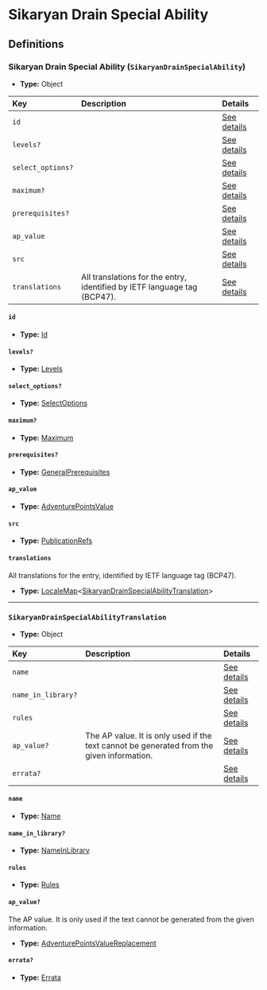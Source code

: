 # Sikaryan Drain Special Ability

## Definitions

### <a name="SikaryanDrainSpecialAbility"></a> Sikaryan Drain Special Ability (`SikaryanDrainSpecialAbility`)

- **Type:** Object

Key | Description | Details
:-- | :-- | :--
`id` |  | <a href="#SikaryanDrainSpecialAbility/id">See details</a>
`levels?` |  | <a href="#SikaryanDrainSpecialAbility/levels">See details</a>
`select_options?` |  | <a href="#SikaryanDrainSpecialAbility/select_options">See details</a>
`maximum?` |  | <a href="#SikaryanDrainSpecialAbility/maximum">See details</a>
`prerequisites?` |  | <a href="#SikaryanDrainSpecialAbility/prerequisites">See details</a>
`ap_value` |  | <a href="#SikaryanDrainSpecialAbility/ap_value">See details</a>
`src` |  | <a href="#SikaryanDrainSpecialAbility/src">See details</a>
`translations` | All translations for the entry, identified by IETF language tag (BCP47). | <a href="#SikaryanDrainSpecialAbility/translations">See details</a>

#### <a name="SikaryanDrainSpecialAbility/id"></a> `id`

- **Type:** <a href="#Id">Id</a>

#### <a name="SikaryanDrainSpecialAbility/levels"></a> `levels?`

- **Type:** <a href="#Levels">Levels</a>

#### <a name="SikaryanDrainSpecialAbility/select_options"></a> `select_options?`

- **Type:** <a href="#SelectOptions">SelectOptions</a>

#### <a name="SikaryanDrainSpecialAbility/maximum"></a> `maximum?`

- **Type:** <a href="#Maximum">Maximum</a>

#### <a name="SikaryanDrainSpecialAbility/prerequisites"></a> `prerequisites?`

- **Type:** <a href="../_Prerequisite.md#GeneralPrerequisites">GeneralPrerequisites</a>

#### <a name="SikaryanDrainSpecialAbility/ap_value"></a> `ap_value`

- **Type:** <a href="#AdventurePointsValue">AdventurePointsValue</a>

#### <a name="SikaryanDrainSpecialAbility/src"></a> `src`

- **Type:** <a href="../source/_PublicationRef.md#PublicationRefs">PublicationRefs</a>

#### <a name="SikaryanDrainSpecialAbility/translations"></a> `translations`

All translations for the entry, identified by IETF language tag (BCP47).

- **Type:** <a href="../_LocaleMap.md#LocaleMap">LocaleMap</a>&lt;<a href="#SikaryanDrainSpecialAbilityTranslation">SikaryanDrainSpecialAbilityTranslation</a>&gt;

---

### <a name="SikaryanDrainSpecialAbilityTranslation"></a> `SikaryanDrainSpecialAbilityTranslation`

- **Type:** Object

Key | Description | Details
:-- | :-- | :--
`name` |  | <a href="#SikaryanDrainSpecialAbilityTranslation/name">See details</a>
`name_in_library?` |  | <a href="#SikaryanDrainSpecialAbilityTranslation/name_in_library">See details</a>
`rules` |  | <a href="#SikaryanDrainSpecialAbilityTranslation/rules">See details</a>
`ap_value?` | The AP value. It is only used if the text cannot be generated from the given information. | <a href="#SikaryanDrainSpecialAbilityTranslation/ap_value">See details</a>
`errata?` |  | <a href="#SikaryanDrainSpecialAbilityTranslation/errata">See details</a>

#### <a name="SikaryanDrainSpecialAbilityTranslation/name"></a> `name`

- **Type:** <a href="#Name">Name</a>

#### <a name="SikaryanDrainSpecialAbilityTranslation/name_in_library"></a> `name_in_library?`

- **Type:** <a href="#NameInLibrary">NameInLibrary</a>

#### <a name="SikaryanDrainSpecialAbilityTranslation/rules"></a> `rules`

- **Type:** <a href="#Rules">Rules</a>

#### <a name="SikaryanDrainSpecialAbilityTranslation/ap_value"></a> `ap_value?`

The AP value. It is only used if the text cannot be generated from the
given information.

- **Type:** <a href="#AdventurePointsValueReplacement">AdventurePointsValueReplacement</a>

#### <a name="SikaryanDrainSpecialAbilityTranslation/errata"></a> `errata?`

- **Type:** <a href="../source/_Erratum.md#Errata">Errata</a>

